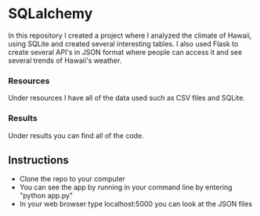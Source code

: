# SQLalchemy

In this repository I created a project where I analyzed the climate of Hawaii,
using SQLite and created several interesting tables. I also used Flask to create several API's in JSON format where people can access it and see several trends of Hawaii's weather.

### Resources
Under resources I have all of the data used such as CSV files and SQLite.

### Results
Under results you can find all of the code.

## Instructions
* Clone the repo to your computer
* You can see the app by running in your command line by entering "python app.py"
* In your web browser type localhost:5000 you can look at the JSON files
